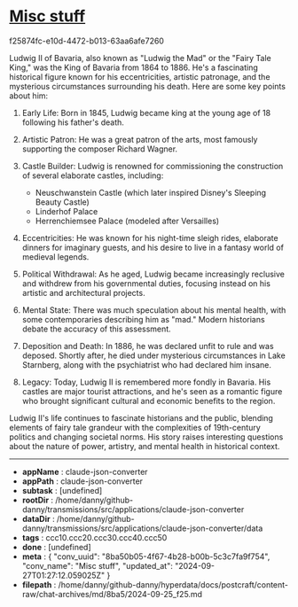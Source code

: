 # [Misc stuff](https://claude.ai/chat/8ba50b05-4f67-4b28-b00b-5c3c7fa9f754)

f25874fc-e10d-4472-b013-63aa6afe7260

 Ludwig II of Bavaria, also known as "Ludwig the Mad" or the "Fairy Tale King," was the King of Bavaria from 1864 to 1886. He's a fascinating historical figure known for his eccentricities, artistic patronage, and the mysterious circumstances surrounding his death. Here are some key points about him:

1. Early Life: Born in 1845, Ludwig became king at the young age of 18 following his father's death.

2. Artistic Patron: He was a great patron of the arts, most famously supporting the composer Richard Wagner.

3. Castle Builder: Ludwig is renowned for commissioning the construction of several elaborate castles, including:
   - Neuschwanstein Castle (which later inspired Disney's Sleeping Beauty Castle)
   - Linderhof Palace
   - Herrenchiemsee Palace (modeled after Versailles)

4. Eccentricities: He was known for his night-time sleigh rides, elaborate dinners for imaginary guests, and his desire to live in a fantasy world of medieval legends.

5. Political Withdrawal: As he aged, Ludwig became increasingly reclusive and withdrew from his governmental duties, focusing instead on his artistic and architectural projects.

6. Mental State: There was much speculation about his mental health, with some contemporaries describing him as "mad." Modern historians debate the accuracy of this assessment.

7. Deposition and Death: In 1886, he was declared unfit to rule and was deposed. Shortly after, he died under mysterious circumstances in Lake Starnberg, along with the psychiatrist who had declared him insane.

8. Legacy: Today, Ludwig II is remembered more fondly in Bavaria. His castles are major tourist attractions, and he's seen as a romantic figure who brought significant cultural and economic benefits to the region.

Ludwig II's life continues to fascinate historians and the public, blending elements of fairy tale grandeur with the complexities of 19th-century politics and changing societal norms. His story raises interesting questions about the nature of power, artistry, and mental health in historical context.

---

* **appName** : claude-json-converter
* **appPath** : claude-json-converter
* **subtask** : [undefined]
* **rootDir** : /home/danny/github-danny/transmissions/src/applications/claude-json-converter
* **dataDir** : /home/danny/github-danny/transmissions/src/applications/claude-json-converter/data
* **tags** : ccc10.ccc20.ccc30.ccc40.ccc50
* **done** : [undefined]
* **meta** : {
  "conv_uuid": "8ba50b05-4f67-4b28-b00b-5c3c7fa9f754",
  "conv_name": "Misc stuff",
  "updated_at": "2024-09-27T01:27:12.059025Z"
}
* **filepath** : /home/danny/github-danny/hyperdata/docs/postcraft/content-raw/chat-archives/md/8ba5/2024-09-25_f25.md